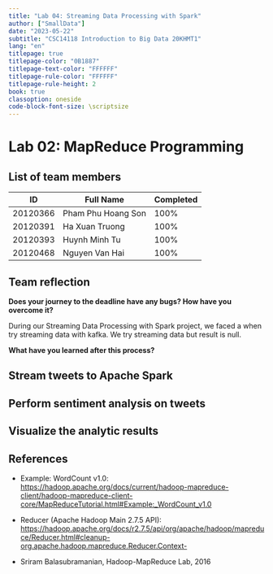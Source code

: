```yaml
---
title: "Lab 04: Streaming Data Processing with Spark"
author: ["SmallData"]
date: "2023-05-22"
subtitle: "CSC14118 Introduction to Big Data 20KHMT1"
lang: "en"
titlepage: true
titlepage-color: "0B1887"
titlepage-text-color: "FFFFFF"
titlepage-rule-color: "FFFFFF"
titlepage-rule-height: 2
book: true
classoption: oneside
code-block-font-size: \scriptsize
---
```


# Lab 02: MapReduce Programming

## List of team members

| ID       | Full Name          | Completed |
| -------- | ------------------ | --------- |
| 20120366 | Pham Phu Hoang Son | 100%      |
| 20120391 | Ha Xuan Truong     | 100%      |
| 20120393 | Huynh Minh Tu      | 100%      |
| 20120468 | Nguyen Van Hai     | 100%      |

## Team reflection

**Does your journey to the deadline have any bugs? How have you overcome it?**

During our Streaming Data Processing with Spark project, we faced a when try streaming data with kafka. We try streaming data but result is null. 



**What have you learned after this process?**



## Stream tweets to Apache Spark

## Perform sentiment analysis on tweets

## Visualize the analytic results

## References

<!-- References without citing, this will be display as resources -->

- Example: WordCount v1.0: https://hadoop.apache.org/docs/current/hadoop-mapreduce-client/hadoop-mapreduce-client-core/MapReduceTutorial.html#Example:_WordCount_v1.0

- Reducer (Apache Hadoop Main 2.7.5 API): https://hadoop.apache.org/docs/r2.7.5/api/org/apache/hadoop/mapreduce/Reducer.html#cleanup-org.apache.hadoop.mapreduce.Reducer.Context-

- Sriram Balasubramanian, Hadoop-MapReduce Lab, 2016

<!-- References with citing, this will be display as footnotes -->

<!-- [^fn1]:
    So Chris Krycho, "Not Exactly a Millennium," chriskrycho.com, July 2015, http://v4.chriskrycho.com/2015/not-exactly-a-millennium.html
    (accessed July 25, 2015)

[^fn2]: Contra Krycho, 15, who has everything _quite_ wrong.
[^fn3]: ibid -->
